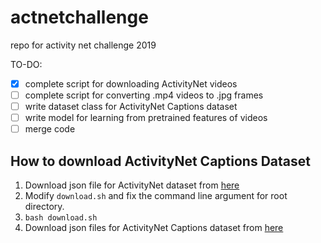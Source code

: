 # actnetchallenge
repo for activity net challenge 2019

TO-DO:
- [x] complete script for downloading ActivityNet videos
- [ ] complete script for converting .mp4 videos to .jpg frames
- [ ] write dataset class for ActivityNet Captions dataset
- [ ] write model for learning from pretrained features of videos
- [ ] merge code

## How to download ActivityNet Captions Dataset
1. Download json file for ActivityNet dataset from [here](http://ec2-52-11-11-89.us-west-2.compute.amazonaws.com/files/activity_net.v1-3.min.json)
1. Modify `download.sh` and fix the command line argument for root directory.
1. `bash download.sh`
1. Download json files for ActivityNet Captions dataset from [here](https://cs.stanford.edu/people/ranjaykrishna/densevid/captions.zip)
